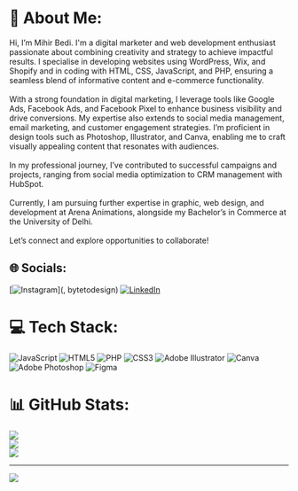 # 💫 About Me:
Hi, I’m Mihir Bedi. I'm a digital marketer and web development enthusiast passionate about combining creativity and strategy to achieve impactful results. I specialise in developing websites using WordPress, Wix, and Shopify and in coding with HTML, CSS, JavaScript, and PHP, ensuring a seamless blend of informative content and e-commerce functionality.<br><br>With a strong foundation in digital marketing, I leverage tools like Google Ads, Facebook Ads, and Facebook Pixel to enhance business visibility and drive conversions. My expertise also extends to social media management, email marketing, and customer engagement strategies. I’m proficient in design tools such as Photoshop, Illustrator, and Canva, enabling me to craft visually appealing content that resonates with audiences.<br><br>In my professional journey, I’ve contributed to successful campaigns and projects, ranging from social media optimization to CRM management with HubSpot. <br><br>Currently, I am pursuing further expertise in graphic, web design, and development at Arena Animations, alongside my Bachelor’s in Commerce at the University of Delhi.<br><br>Let’s connect and explore opportunities to collaborate!


## 🌐 Socials:
[![Instagram](https://instagram.com/mihir_bedi)](, bytetodesign) [![LinkedIn](https://img.shields.io/badge/LinkedIn-%230077B5.svg?logo=linkedin&logoColor=white)](https://linkedin.com/in/mihirbedi) 

# 💻 Tech Stack:
![JavaScript](https://img.shields.io/badge/javascript-%23323330.svg?style=flat&logo=javascript&logoColor=%23F7DF1E) ![HTML5](https://img.shields.io/badge/html5-%23E34F26.svg?style=flat&logo=html5&logoColor=white) ![PHP](https://img.shields.io/badge/php-%23777BB4.svg?style=flat&logo=php&logoColor=white) ![CSS3](https://img.shields.io/badge/css3-%231572B6.svg?style=flat&logo=css3&logoColor=white) ![Adobe Illustrator](https://img.shields.io/badge/adobe%20illustrator-%23FF9A00.svg?style=flat&logo=adobe%20illustrator&logoColor=white) ![Canva](https://img.shields.io/badge/Canva-%2300C4CC.svg?style=flat&logo=Canva&logoColor=white) ![Adobe Photoshop](https://img.shields.io/badge/adobe%20photoshop-%2331A8FF.svg?style=flat&logo=adobe%20photoshop&logoColor=white) ![Figma](https://img.shields.io/badge/figma-%23F24E1E.svg?style=flat&logo=figma&logoColor=white)
# 📊 GitHub Stats:
![](https://github-readme-stats.vercel.app/api?username=mihirbedi&theme=dark&hide_border=false&include_all_commits=false&count_private=false)<br/>
![](https://github-readme-streak-stats.herokuapp.com/?user=mihirbedi&theme=dark&hide_border=false)<br/>
![](https://github-readme-stats.vercel.app/api/top-langs/?username=mihirbedi&theme=dark&hide_border=false&include_all_commits=false&count_private=false&layout=compact)

---
[![](https://visitcount.itsvg.in/api?id=mihirbedi&icon=0&color=7)](https://visitcount.itsvg.in)

<!-- Proudly created with GPRM ( https://gprm.itsvg.in ) -->
